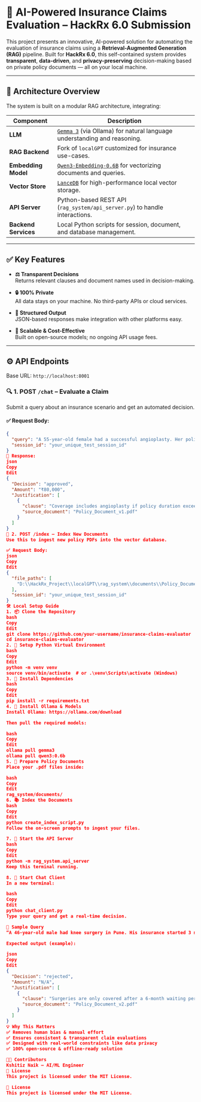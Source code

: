 # 🚀 AI-Powered Insurance Claims Evaluation – HackRx 6.0 Submission

This project presents an innovative, AI-powered solution for automating the evaluation of insurance claims using a **Retrieval-Augmented Generation (RAG)** pipeline. Built for **HackRx 6.0**, this self-contained system provides **transparent**, **data-driven**, and **privacy-preserving** decision-making based on private policy documents — all on your local machine.

---

## 🧠 Architecture Overview

The system is built on a modular RAG architecture, integrating:

| Component        | Description |
|------------------|-------------|
| **LLM**          | [`Gemma 3`](https://ollama.com/library/gemma) (via Ollama) for natural language understanding and reasoning. |
| **RAG Backend**  | Fork of `localGPT` customized for insurance use-cases. |
| **Embedding Model** | [`Qwen3-Embedding-0.6B`](https://huggingface.co/Qwen/Qwen3-Embedding-0.6B) for vectorizing documents and queries. |
| **Vector Store** | [`LanceDB`](https://lancedb.github.io/lancedb/) for high-performance local vector storage. |
| **API Server**   | Python-based REST API (`rag_system/api_server.py`) to handle interactions. |
| **Backend Services** | Local Python scripts for session, document, and database management. |

---

## ✅ Key Features

- **⚖️ Transparent Decisions**  
  Returns relevant clauses and document names used in decision-making.

- **🔒 100% Private**  
  All data stays on your machine. No third-party APIs or cloud services.

- **🧾 Structured Output**  
  JSON-based responses make integration with other platforms easy.

- **💸 Scalable & Cost-Effective**  
  Built on open-source models; no ongoing API usage fees.

---

## ⚙️ API Endpoints

Base URL: `http://localhost:8001`

### 🔍 1. POST `/chat` – Evaluate a Claim

Submit a query about an insurance scenario and get an automated decision.

#### ✅ Request Body:
```json
{
  "query": "A 55-year-old female had a successful angioplasty. Her policy has been active for 2 years. Is this covered?",
  "session_id": "your_unique_test_session_id"
}
🔁 Response:
json
Copy
Edit
{
  "Decision": "approved",
  "Amount": "₹80,000",
  "Justification": [
    {
      "clause": "Coverage includes angioplasty if policy duration exceeds 1 year.",
      "source_document": "Policy_Document_v1.pdf"
    }
  ]
}
📄 2. POST /index – Index New Documents
Use this to ingest new policy PDFs into the vector database.

✅ Request Body:
json
Copy
Edit
{
  "file_paths": [
    "D:\\HackRx_Project\\localGPT\\rag_system\\documents\\Policy_Document_v1.pdf"
  ],
  "session_id": "your_unique_test_session_id"
}
🛠️ Local Setup Guide
1. 📦 Clone the Repository
bash
Copy
Edit
git clone https://github.com/your-username/insurance-claims-evaluator
cd insurance-claims-evaluator
2. 🐍 Setup Python Virtual Environment
bash
Copy
Edit
python -m venv venv
source venv/bin/activate  # or .\venv\Scripts\activate (Windows)
3. 🔧 Install Dependencies
bash
Copy
Edit
pip install -r requirements.txt
4. 🧠 Install Ollama & Models
Install Ollama: https://ollama.com/download

Then pull the required models:

bash
Copy
Edit
ollama pull gemma3
ollama pull qwen3:0.6b
5. 📁 Prepare Policy Documents
Place your .pdf files inside:

bash
Copy
Edit
rag_system/documents/
6. 📚 Index the Documents
bash
Copy
Edit
python create_index_script.py
Follow the on-screen prompts to ingest your files.

7. 🚀 Start the API Server
bash
Copy
Edit
python -m rag_system.api_server
Keep this terminal running.

8. 💬 Start Chat Client
In a new terminal:

bash
Copy
Edit
python chat_client.py
Type your query and get a real-time decision.

🎯 Sample Query
“A 46-year-old male had knee surgery in Pune. His insurance started 3 months ago. Is this covered?”

Expected output (example):

json
Copy
Edit
{
  "Decision": "rejected",
  "Amount": "N/A",
  "Justification": [
    {
      "clause": "Surgeries are only covered after a 6-month waiting period.",
      "source_document": "Policy_Document_v2.pdf"
    }
  ]
}
💡 Why This Matters
✅ Removes human bias & manual effort
✅ Ensures consistent & transparent claim evaluations
✅ Designed with real-world constraints like data privacy
✅ 100% open-source & offline-ready solution

👨‍💻 Contributors
Kshitiz Naik – AI/ML Engineer
📄 License
This project is licensed under the MIT License.

📄 License
This project is licensed under the MIT License.

